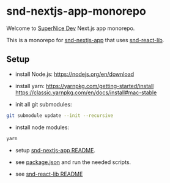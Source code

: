 # snd-nextjs-app-monorepo

Welcome to [SuperNice Dev](https://www.supernice-dev.com/en) Next.js app monorepo.

This is a monorepo for [snd-nextjs-app](https://github.com/SuperNiceDev/snd-nextjs-app) that uses [snd-react-lib](https://github.com/SuperNiceDev/snd-react-lib).


## Setup

- install Node.js:
https://nodejs.org/en/download


- install yarn:
https://yarnpkg.com/getting-started/install
https://classic.yarnpkg.com/en/docs/install#mac-stable


- init all git submodules:
```sh
git submodule update --init --recursive
```

- install node modules:
```sh
yarn
```

- setup [snd-nextjs-app README](./src/apps/snd-nextjs-app/README.md).

- see [package.json](./package.json) and run the needed scripts.

- see [snd-react-lib README](./src/packages/snd-react-lib/README.md)
